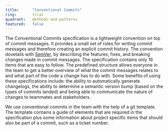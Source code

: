 ```yaml
---
title:      "Conventional Commits"
ring:       trial
quadrant:   methods-and-patterns
featured:   false
---
```

The Conventional Commits specification is a lightweight convention on top of commit messages. It provides a small set of rules for writing commit messages and therefore creating an explicit commit history. The convention dovetails with [SemVer](/methods-and-patterns/semver2.html), by describing the features, fixes, and breaking changes made in commit messages. The specification contains only 16 items that are easy to follow. The predefined structure allows everyone in the team to get a better overview of what the commit messages relates to and what part of the code a change has to do with. Some benefits of using these specifications include: the ability to automatically generate changelogs, the ability to determine a semantic version bump (based on the types of commits landed) and being able to communicate the nature of changes to teammates and stakeholders.

We use conventional commits in the team with the help of a git template. The template contains a guide of elements that are required in the specification plus some information about project specific items that should also be part of a commit, such as a ticket number.
